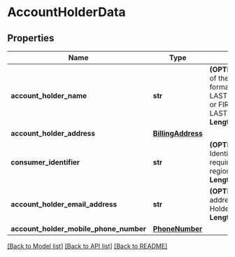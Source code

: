 # AccountHolderData

## Properties
Name | Type | Description | Notes
------------ | ------------- | ------------- | -------------
**account_holder_name** | **str** | __(OPTIONAL)__ The name of the cardholder in the format LASTNAME/FIRSTNAME or FIRSTNAME LASTNAME&lt;br&gt; __Max Length:27__  | [optional] 
**account_holder_address** | [**BillingAddress**](BillingAddress.md) |  | [optional] 
**consumer_identifier** | **str** | __(OPTIONAL)__ Customer Identifier that may be required in some regions.&lt;br&gt; __Max Length:88__  | [optional] 
**account_holder_email_address** | **str** | __(OPTIONAL)__ The e-mail address of the Account Holder&lt;br&gt; __Max Length: 320__  | [optional] 
**account_holder_mobile_phone_number** | [**PhoneNumber**](PhoneNumber.md) |  | [optional] 

[[Back to Model list]](../README.md#documentation-for-models) [[Back to API list]](../README.md#documentation-for-api-endpoints) [[Back to README]](../README.md)


